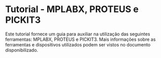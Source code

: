 # Tutorial - MPLABX, PROTEUS e PICKIT3
Este tutorial fornece um guia para auxiliar na utilização das seguintes ferramentas: MPLABX, PROTEUS e PICKIT3. Mais informações sobre as ferramentas e dispositivos utilizados podem ser vistos no documento disponibilizado.
